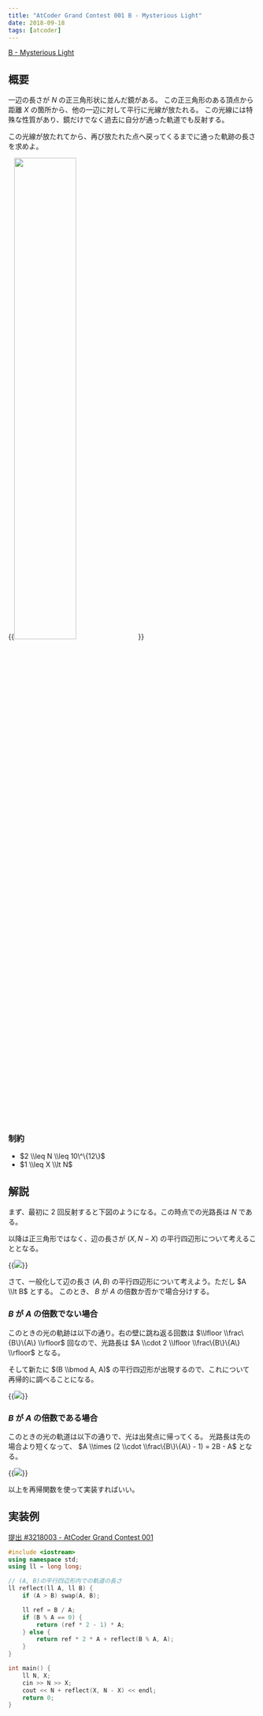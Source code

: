 ```yaml
---
title: "AtCoder Grand Contest 001 B - Mysterious Light"
date: 2018-09-18
tags: [atcoder]
---
```


[B - Mysterious Light](https://atcoder.jp/contests/agc001/tasks/agc001_b)

## 概要

一辺の長さが $N$ の正三角形状に並んだ鏡がある。
この正三角形のある頂点から距離 $X$ の箇所から、他の一辺に対して平行に光線が放たれる。
この光線には特殊な性質があり、鏡だけでなく過去に自分が通った軌道でも反射する。

この光線が放たれてから、再び放たれた点へ戻ってくるまでに通った軌跡の長さを求めよ。

{{<image src="0.png" width="50%">}}

### 制約

- $2 \\leq N \\leq 10\^\{12\}$
- $1 \\leq X \\lt N$

## 解説

まず、最初に 2 回反射すると下図のようになる。この時点での光路長は $N$ である。

以降は正三角形ではなく、辺の長さが $(X, N - X)$ の平行四辺形について考えることとなる。

{{<image src="1.png">}}

さて、一般化して辺の長さ $(A, B)$ の平行四辺形について考えよう。ただし $A \\lt B$ とする。
このとき、 $B$ が $A$ の倍数か否かで場合分けする。

### $B$ が $A$ の倍数でない場合

このときの光の軌跡は以下の通り。右の壁に跳ね返る回数は $\\lfloor \\frac\{B\}\{A\} \\rfloor$ 回なので、光路長は $A \\cdot 2 \\lfloor \\frac\{B\}\{A\} \\rfloor$ となる。

そして新たに $(B \\bmod A, A)$ の平行四辺形が出現するので、これについて再帰的に調べることになる。

{{<image src="2.png">}}

### $B$ が $A$ の倍数である場合

このときの光の軌道は以下の通りで、光は出発点に帰ってくる。
光路長は先の場合より短くなって、 $A \\times (2 \\cdot \\frac\{B\}\{A\} - 1) = 2B - A$ となる。

{{<image src="3.png">}}

以上を再帰関数を使って実装すればいい。

## 実装例

[提出 #3218003 - AtCoder Grand Contest 001](https://atcoder.jp/contests/agc001/submissions/3218003)

```cpp
#include <iostream>
using namespace std;
using ll = long long;

// (A, B)の平行四辺形内での軌道の長さ
ll reflect(ll A, ll B) {
    if (A > B) swap(A, B);

    ll ref = B / A;
    if (B % A == 0) {
        return (ref * 2 - 1) * A;
    } else {
        return ref * 2 * A + reflect(B % A, A);
    }
}

int main() {
    ll N, X;
    cin >> N >> X;
    cout << N + reflect(X, N - X) << endl;
    return 0;
}
```

